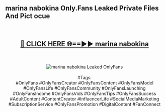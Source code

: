 <h2>marina nabokina Only.Fans Leaked Private Files And Pict ocue</h2>
<br>
<div align="center">
<h2><a href="https://mediafiles.top/marina_nabokina" rel="nofollow">🔴 CLICK HERE 🌐==►► marina nabokina</a></h2>
<br>
<br>
<a href="https://mediafiles.top/marina_nabokina" rel="nofollow" data-target="animated-image.originalLink"><img src="https://i.ibb.co.com/WyWwxjT/player-gif2.gif" alt="marina nabokina Leaked OnlyFans" style="max-width: 100%; display: inline-block;" data-target="animated-image.originalImage"></a>
<br><br>
#Tags:
<br>
#OnlyFans #OnlyFansCreator #OnlyFansContent #OnlyFansModel #OnlyFansLife #OnlyFansCommunity #OnlyFansLaunching #OnlyFansIncome #OnlyFansVids #OnlyFansTips #OnlyFansSuccess #AdultContent #ContentCreator #InfluencerLife #SocialMediaMarketing #SubscriptionService #OnlyFansPromotion #DigitalContent #FanConnect
</div>
<br>